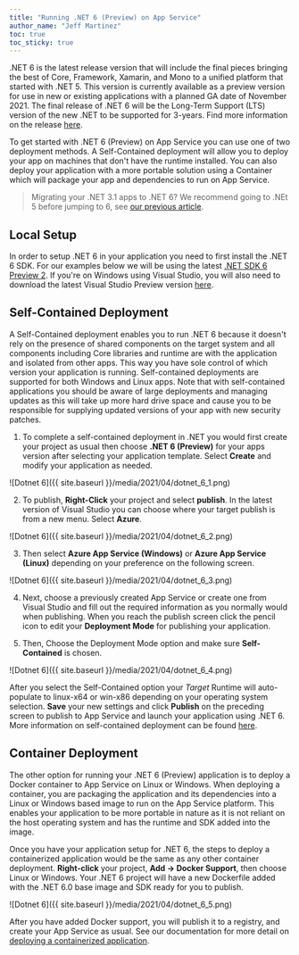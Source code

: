 ```yaml
---
title: "Running .NET 6 (Preview) on App Service"
author_name: "Jeff Martinez"
toc: true
toc_sticky: true
---
```


.NET 6 is the latest release version that will include the final pieces bringing the best of Core, Framework, Xamarin, and Mono to a unified platform that started with .NET 5. This version is currently available as a preview version for use in new or existing applications with a planned GA date of November 2021. The final release of .NET 6 will be the Long-Term Support (LTS) version of the new .NET to be supported for 3-years. Find more information on the release [here](https://devblogs.microsoft.com/dotnet/announcing-net-6-preview-1/).

To get started with .NET 6 (Preview) on App Service you can use one of two deployment methods. A Self-Contained deployment will allow you to deploy your app on machines that don't have the runtime installed. You can also deploy your application with a more portable solution using a Container which will package your app and dependencies to run on App Service.

> Migrating your .NET 3.1 apps to .NET 6? We recommend going to .NEt 5 before jumping to 6, see [our previous article](https://azure.github.io/AppService/2021/04/14/Migrating-your-dotnet-31-applications-to-dotnet-5.html).

## Local Setup

In order to setup .NET 6 in your application you need to first install the .NET 6 SDK. For our examples below we will be using the latest [.NET SDK 6 Preview 2](https://dotnet.microsoft.com/download/dotnet/6.0). If you're on Windows using Visual Studio, you will also need to download the latest Visual Studio Preview version [here](https://visualstudio.microsoft.com/vs/preview/).

## Self-Contained Deployment

A Self-Contained deployment enables you to run .NET 6 because it doesn't rely on the presence of shared components on the target system and all components including Core libraries and runtime are with the application and isolated from other apps. This way you have sole control of which version your application is running. Self-contained deployments are supported for both Windows and Linux apps. Note that with self-contained applications you should be aware of large deployments and managing updates as this will take up more hard drive space and cause you to be responsible for supplying updated versions of your app with new security patches.

1. To complete a self-contained deployment in .NET you would first create your project as usual then choose **.NET 6 (Preview)** for your apps version after selecting your application template. Select **Create** and modify your application as needed.

![Dotnet 6]({{ site.baseurl }}/media/2021/04/dotnet_6_1.png)

2. To publish, **Right-Click** your project and select **publish**. In the latest version of Visual Studio you can choose where your target publish is from a new menu.  Select **Azure**.

![Dotnet 6]({{ site.baseurl }}/media/2021/04/dotnet_6_2.png)

3. Then select **Azure App Service (Windows)** or **Azure App Service (Linux)** depending on your preference on the following screen.

![Dotnet 6]({{ site.baseurl }}/media/2021/04/dotnet_6_3.png)

4. Next, choose a previously created App Service or create one from Visual Studio and fill out the required information as you normally would when publishing. When you reach the publish screen click the pencil icon to edit your **Deployment Mode** for publishing your application.

5. Then, Choose the Deployment Mode option and make sure **Self-Contained** is chosen.

![Dotnet 6]({{ site.baseurl }}/media/2021/04/dotnet_6_4.png)

After you select the Self-Contained option your *Target* Runtime will auto-populate to linux-x64 or win-x86 depending on your operating system selection. **Save** your new settings and click **Publish** on the preceding screen to publish to App Service and launch your application using .NET 6. More information on self-contained deployment can be found [here](https://docs.microsoft.com/dotnet/core/deploying/).

## Container Deployment

The other option for running your .NET 6 (Preview) application is to deploy a Docker container to App Service on Linux or Windows. When deploying a container, you are packaging the application and its dependencies into a Linux or Windows based image to run on the App Service platform. This enables your application to be more portable in nature as it is not reliant on the host operating system and has the runtime and SDK added into the image.

Once you have your application setup for .NET 6, the steps to deploy a containerized application would be the same as any other container deployment. **Right-click** your project, **Add -> Docker Support**, then choose Linux or Windows. Your .NET 6 project will have a new Dockerfile added with the .NET 6.0 base image and SDK ready for you to publish.

![Dotnet 6]({{ site.baseurl }}/media/2021/04/dotnet_6_5.png)

After you have added Docker support, you will publish it to a registry, and create your App Service as usual. See our documentation for more detail on [deploying a containerized application](https://docs.microsoft.com/azure/app-service/quickstart-custom-container?pivots=container-windows).

